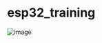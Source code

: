 # esp32_training

![image](https://user-images.githubusercontent.com/110601780/216949388-7ad1faed-f90b-46b3-9b26-c3b2ee89943f.png)

